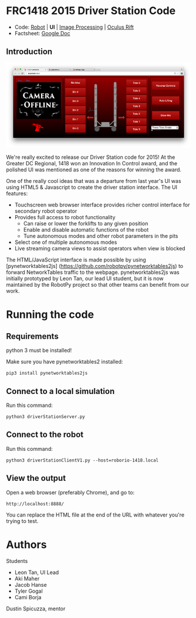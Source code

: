 FRC1418 2015 Driver Station Code
================================

* Code: [Robot](https://github.com/frc1418/2015-robot) | **UI** | [Image Processing](https://github.com/frc1418/2015-vision) | [Oculus Rift](https://github.com/frc1418/2015-oculus)
* Factsheet: [Google Doc](https://docs.google.com/document/d/1irbUm-Qfxz_Ua2XiB5KzYWG2Ec5Xhr038NqL-k4FveA)

Introduction
------------

![ScreenShot](ss.png)

We're really excited to release our Driver Station code for 2015! At the
Greater DC Regional, 1418 won an Innovation In Control award, and the
polished UI was mentioned as one of the reasons for winning the award.

One of the really cool ideas that was a departure from last year's UI 
was using HTML5 & Javascript to create the driver station interface. The
UI features:

* Touchscreen web browser interface provides richer control interface
  for secondary robot operator
* Provides full access to robot functionality
  * Can raise or lower the forklifts to any given position 
  * Enable and disable automatic functions of the robot
  * Tune autonomous modes and other robot parameters in the pits 
* Select one of multiple autonomous modes
* Live streaming camera views to assist operators when view is blocked

The HTML/JavaScript interface is made possible by using [pynetworktables2js]
(https://github.com/robotpy/pynetworktables2js) to forward NetworkTables
traffic to the webpage. pynetworktables2js was initially prototyped by
Leon Tan, our lead UI student, but it is now maintained by the RobotPy
project so that other teams can benefit from our work.

Running the code
================

Requirements
------------

python 3 must be installed!

Make sure you have pynetworktables2 installed:

    pip3 install pynetworktables2js
	
Connect to a local simulation
-----------------------------

Run this command:

    python3 driverStationServer.py
	
Connect to the robot
--------------------

Run this command:

    python3 driverStationClientV1.py --host=roborio-1418.local

View the output
---------------

Open a web browser (preferably Chrome), and go to:

    http://localhost:8888/
	
You can replace the HTML file at the end of the URL with whatever you're
trying to test.


Authors
=======

Students

* Leon Tan, UI Lead
* Aki Maher
* Jacob Hanse
* Tyler Gogal
* Cami Borja

Dustin Spicuzza, mentor
